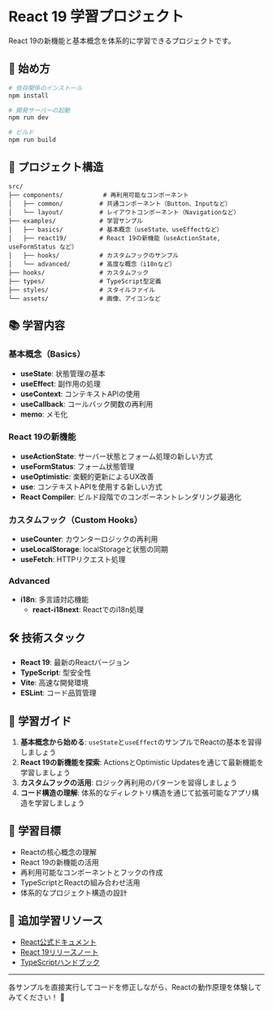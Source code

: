 # React 19 学習プロジェクト

React 19の新機能と基本概念を体系的に学習できるプロジェクトです。

## 🚀 始め方

```bash
# 依存関係のインストール
npm install

# 開発サーバーの起動
npm run dev

# ビルド
npm run build
```

## 📁 プロジェクト構造

```
src/
├── components/           # 再利用可能なコンポーネント
│   ├── common/          # 共通コンポーネント（Button、Inputなど）
│   └── layout/          # レイアウトコンポーネント（Navigationなど）
├── examples/            # 学習サンプル
│   ├── basics/          # 基本概念（useState、useEffectなど）
│   ├── react19/         # React 19の新機能（useActionState, useFormStatus など）
│   ├── hooks/           # カスタムフックのサンプル
│   └── advanced/        # 高度な概念（i18nなど）
├── hooks/               # カスタムフック
├── types/               # TypeScript型定義
├── styles/              # スタイルファイル
└── assets/              # 画像、アイコンなど
```

## 📚 学習内容

### 基本概念（Basics）
- **useState**: 状態管理の基本
- **useEffect**: 副作用の処理
- **useContext**: コンテキストAPIの使用
- **useCallback**: コールバック関数の再利用
- **memo**: メモ化

### React 19の新機能
- **useActionState**: サーバー状態とフォーム処理の新しい方式
- **useFormStatus**: フォーム状態管理
- **useOptimistic**: 楽観的更新によるUX改善
- **use**: コンテキストAPIを使用する新しい方式
- **React Compiler**: ビルド段階でのコンポーネントレンダリング最適化

### カスタムフック（Custom Hooks）
- **useCounter**: カウンターロジックの再利用
- **useLocalStorage**: localStorageと状態の同期
- **useFetch**: HTTPリクエスト処理

### Advanced
- **i18n**: 多言語対応機能
  - **react-i18next**: Reactでのi18n処理

## 🛠 技術スタック

- **React 19**: 最新のReactバージョン
- **TypeScript**: 型安全性
- **Vite**: 高速な開発環境
- **ESLint**: コード品質管理

## 📖 学習ガイド

1. **基本概念から始める**: `useState`と`useEffect`のサンプルでReactの基本を習得しましょう
2. **React 19の新機能を探索**: ActionsとOptimistic Updatesを通じて最新機能を学習しましょう
3. **カスタムフックの活用**: ロジック再利用のパターンを習得しましょう
4. **コード構造の理解**: 体系的なディレクトリ構造を通じて拡張可能なアプリ構造を学習しましょう

## 🎯 学習目標

- Reactの核心概念の理解
- React 19の新機能の活用
- 再利用可能なコンポーネントとフックの作成
- TypeScriptとReactの組み合わせ活用
- 体系的なプロジェクト構造の設計

## 📝 追加学習リソース

- [React公式ドキュメント](https://react.dev)
- [React 19リリースノート](https://react.dev/blog/2024/04/25/react-19)
- [TypeScriptハンドブック](https://www.typescriptlang.org/docs/)

---

各サンプルを直接実行してコードを修正しながら、Reactの動作原理を体験してみてください！ 🎉
